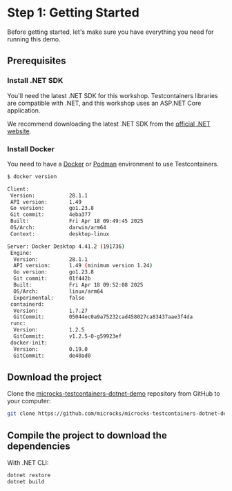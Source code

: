 # Step 1: Getting Started

Before getting started, let's make sure you have everything you need for running this demo.

## Prerequisites

### Install .NET SDK
You'll need the latest .NET SDK for this workshop. Testcontainers libraries are compatible with .NET, and this workshop uses an ASP.NET Core application.

We recommend downloading the latest .NET SDK from the [official .NET website](https://dotnet.microsoft.com/download).

### Install Docker
You need to have a [Docker](https://docs.docker.com/get-docker/) or [Podman](https://podman.io/) environment to use Testcontainers.

```bash
$ docker version

Client:
 Version:           28.1.1
 API version:       1.49
 Go version:        go1.23.8
 Git commit:        4eba377
 Built:             Fri Apr 18 09:49:45 2025
 OS/Arch:           darwin/arm64
 Context:           desktop-linux

Server: Docker Desktop 4.41.2 (191736)
 Engine:
  Version:          28.1.1
  API version:      1.49 (minimum version 1.24)
  Go version:       go1.23.8
  Git commit:       01f442b
  Built:            Fri Apr 18 09:52:08 2025
  OS/Arch:          linux/arm64
  Experimental:     false
 containerd:
  Version:          1.7.27
  GitCommit:        05044ec0a9a75232cad458027ca83437aae3f4da
 runc:
  Version:          1.2.5
  GitCommit:        v1.2.5-0-g59923ef
 docker-init:
  Version:          0.19.0
  GitCommit:        de40ad0
```

## Download the project

Clone the [microcks-testcontainers-dotnet-demo](https://github.com/microcks/microcks-testcontainers-dotnet-demo) repository from GitHub to your computer:

```bash
git clone https://github.com/microcks/microcks-testcontainers-dotnet-demo.git
```

## Compile the project to download the dependencies

With .NET CLI:

```bash
dotnet restore
dotnet build
```
